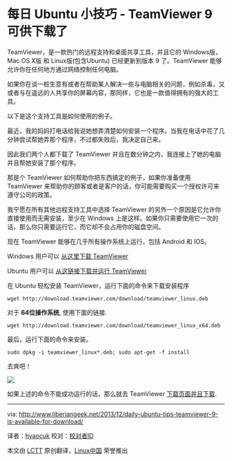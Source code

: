 每日 Ubuntu 小技巧 - TeamViewer 9 可供下载了
================================================================================
TeamViewer，是一款热门的远程支持和桌面共享工具，并且它的 Windows版， Mac OS X版 和 Linux版(包含Ubuntu) 已经更新到版本 9 了。TeamViewer 能够允许你在任何地方通过网络控制任何电脑。

如果你在谈一桩生意有或者在帮助某人解决一些与电脑相关的问题，例如杀毒，又或者与在遥远的人共享你的屏幕内容，那同样，它也是一款值得拥有的强大的工具。

以下是这个支持工具是如何使用的例子。

最近，我的妈妈打电话给我说她想弄清楚如何安装一个程序。当我在电话中花了几分钟尝试帮她弄那个程序，不过都失败后，我决定自己来。

因此我们两个人都下载了 TeamViewer 并且在数分钟之内，我连接上了她的电脑并且帮她安装了那个程序。

那是个 TeamViewer 如何帮助你把东西搞定的例子，如果你准备使用 TeamViewer 来帮助你的顾客或者是客户的话，你可能需要购买一个授权许可来遵守公司的政策。

我宁愿在所有其他远程支持工具中选择 TeamViewer 的另外一个原因是它允许你直接使用而无需安装，至少在 Windows 上是这样。如果你只需要使用它一次的话，那么你只需要运行它，而它却不会占用你的磁盘空间。

现在 TeamViewer 能够在几乎所有操作系统上运行，包括 Android 和 IOS。

Windows 用户可以 [从这里下载 TeamViewer][1]

Ubuntu 用户可以 [从这链接下载并运行 TeamViewer][2]

在 Ubuntu 轻松安装 TeamViewer，运行下面的命令来下载安装程序

    wget http://download.teamviewer.com/download/teamviewer_linux.deb

对于 **64位操作系统**, 使用下面的链接.

    wget http://download.teamviewer.com/download/teamviewer_linux_x64.deb
 
最后，运行下面的命令来安装。

    sudo dpkg -i teamviewer_linux*.deb; sudo apt-get -f install

去爽吧！

![](http://www.liberiangeek.net/wp-content/uploads/2013/12/teamviewer9ubuntu.png)

如果上述的命令不能成功运行的话，那么就去 TeamViewer [下载页面并且下载][2].

--------------------------------------------------------------------------------

via: http://www.liberiangeek.net/2013/12/daily-ubuntu-tips-teamviewer-9-is-available-for-download/

译者：[hyaocuk](https://github.com/hyaocuk) 校对：[校对者ID](https://github.com/校对者ID)

本文由 [LCTT](https://github.com/LCTT/TranslateProject) 原创翻译，[Linux中国](http://linux.cn/) 荣誉推出

[1]:http://www.teamviewer.com/en/download/windows.aspx
[2]:http://www.teamviewer.com/en/download/linux.aspx
